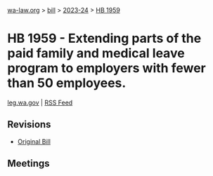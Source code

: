 [wa-law.org](/) > [bill](/bill/) > [2023-24](/bill/2023-24/) > [HB 1959](/bill/2023-24/hb/1959/)

# HB 1959 - Extending parts of the paid family and medical leave program to employers with fewer than 50 employees.
[leg.wa.gov](https://app.leg.wa.gov/billsummary?BillNumber=1959&Year=2023&Initiative=false) | [RSS Feed](./rss.xml)

## Revisions
* [Original Bill](1/)

## Meetings